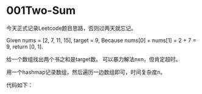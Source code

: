 # 001Two-Sum
今天正式记录Leetcode题目思路，否则过两天就忘记。

Given nums = [2, 7, 11, 15], target = 9,
Because nums[0] + nums[1] = 2 + 7 = 9,
return [0, 1].

给一个数组找出两个书之和是target数。
可以暴力解法nxn，但肯定超时。

用一个hashmap记录数组，然后遍历一边数组即可，时间复杂度n。

代码如下：

